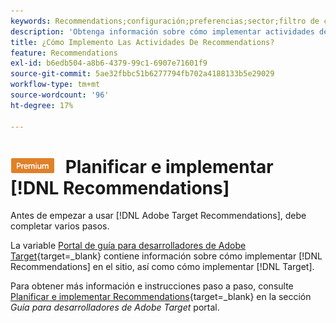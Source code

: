 ```yaml
---
keywords: Recommendations;configuración;preferencias;sector;filtro de criterios incompatibles;grupo de hosts predeterminado;URL de base en miniatura;token de api de recomendaciones
description: 'Obtenga información sobre cómo implementar actividades de Recommendations en Adobe Target. '
title: ¿Cómo Implemento Las Actividades De Recommendations?
feature: Recommendations
exl-id: b6edb504-a8b6-4379-99c1-6907e71601f9
source-git-commit: 5ae32fbbc51b6277794fb702a4188133b5e29029
workflow-type: tm+mt
source-wordcount: '96'
ht-degree: 17%

---
```


# ![PREMIUM](/help/main/assets/premium.png) Planificar e implementar [!DNL Recommendations]

Antes de empezar a usar [!DNL Adobe Target Recommendations], debe completar varios pasos.

La variable [Portal de guía para desarrolladores de Adobe Target](https://developer.adobe.com/target/){target=_blank} contiene información sobre cómo implementar [!DNL Recommendations] en el sitio, así como cómo implementar [!DNL Target].

Para obtener más información e instrucciones paso a paso, consulte [Planificar e implementar Recommendations](https://developer-stage.adobe.com/target/implement/recommendations/){target=_blank} en la sección *Guía para desarrolladores de Adobe Target* portal.
